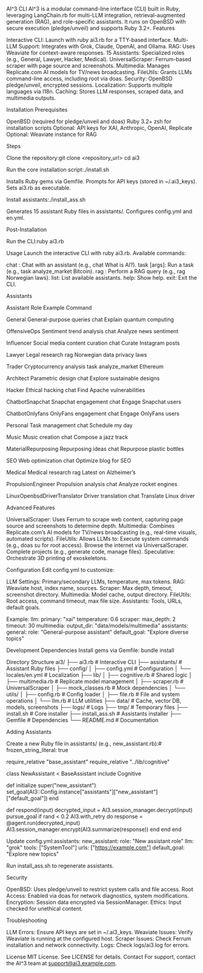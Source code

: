 AI^3 CLI
AI^3 is a modular command-line interface (CLI) built in Ruby, leveraging LangChain.rb for multi-LLM integration, retrieval-augmented generation (RAG), and role-specific assistants. It runs on OpenBSD with secure execution (pledge/unveil) and supports Ruby 3.2+.
Features

Interactive CLI: Launch with ruby ai3.rb for a TTY-based interface.
Multi-LLM Support: Integrates with Grok, Claude, OpenAI, and Ollama.
RAG: Uses Weaviate for context-aware responses.
15 Assistants: Specialized roles (e.g., General, Lawyer, Hacker, Medical).
UniversalScraper: Ferrum-based scraper with page source and screenshots.
Multimedia: Manages Replicate.com AI models for TV/news broadcasting.
FileUtils: Grants LLMs command-line access, including root via doas.
Security: OpenBSD pledge/unveil, encrypted sessions.
Localization: Supports multiple languages via I18n.
Caching: Stores LLM responses, scraped data, and multimedia outputs.

Installation
Prerequisites

OpenBSD (required for pledge/unveil and doas)
Ruby 3.2+
zsh for installation scripts
Optional: API keys for XAI, Anthropic, OpenAI, Replicate
Optional: Weaviate instance for RAG

Steps

Clone the repository:git clone <repository_url>
cd ai3


Run the core installation script:./install.sh


Installs Ruby gems via Gemfile.
Prompts for API keys (stored in ~/.ai3_keys).
Sets ai3.rb as executable.


Install assistants:./install_ass.sh


Generates 15 assistant Ruby files in assistants/.
Configures config.yml and en.yml.



Post-Installation

Run the CLI:ruby ai3.rb



Usage
Launch the interactive CLI with ruby ai3.rb. Available commands:

chat <query>: Chat with an assistant (e.g., chat What is AI?).
task <name> [args]: Run a task (e.g., task analyze_market Bitcoin).
rag <query>: Perform a RAG query (e.g., rag Norwegian laws).
list: List available assistants.
help: Show help.
exit: Exit the CLI.

Assistants



Assistant
Role
Example Command



General
General-purpose queries
chat Explain quantum computing


OffensiveOps
Sentiment trend analysis
chat Analyze news sentiment


Influencer
Social media content curation
chat Curate Instagram posts


Lawyer
Legal research
rag Norwegian data privacy laws


Trader
Cryptocurrency analysis
task analyze_market Ethereum


Architect
Parametric design
chat Explore sustainable designs


Hacker
Ethical hacking
chat Find Apache vulnerabilities


ChatbotSnapchat
Snapchat engagement
chat Engage Snapchat users


ChatbotOnlyfans
OnlyFans engagement
chat Engage OnlyFans users


Personal
Task management
chat Schedule my day


Music
Music creation
chat Compose a jazz track


MaterialRepurposing
Repurposing ideas
chat Repurpose plastic bottles


SEO
Web optimization
chat Optimize blog for SEO


Medical
Medical research
rag Latest on Alzheimer’s


PropulsionEngineer
Propulsion analysis
chat Analyze rocket engines


LinuxOpenbsdDriverTranslator
Driver translation
chat Translate Linux driver


Advanced Features

UniversalScraper: Uses Ferrum to scrape web content, capturing page source and screenshots to determine depth.
Multimedia: Combines Replicate.com’s AI models for TV/news broadcasting (e.g., real-time visuals, automated scripts).
FileUtils: Allows LLMs to:
Execute system commands (e.g., doas su for root access).
Browse the internet via UniversalScraper.
Complete projects (e.g., generate code, manage files).
Speculative: Orchestrate 3D printing of exoskeletons.



Configuration
Edit config.yml to customize:

LLM Settings: Primary/secondary LLMs, temperature, max tokens.
RAG: Weaviate host, index name, sources.
Scraper: Max depth, timeout, screenshot directory.
Multimedia: Model cache, output directory.
FileUtils: Root access, command timeout, max file size.
Assistants: Tools, URLs, default goals.

Example:
llm:
  primary: "xai"
  temperature: 0.6
scraper:
  max_depth: 2
  timeout: 30
multimedia:
  output_dir: "data/models/multimedia"
assistants:
  general:
    role: "General-purpose assistant"
    default_goal: "Explore diverse topics"

Development
Dependencies
Install gems via Gemfile:
bundle install

Directory Structure
ai3/
├── ai3.rb                # Interactive CLI
├── assistants/           # Assistant Ruby files
├── config/
│   ├── config.yml        # Configuration
│   └── locales/en.yml    # Localization
├── lib/
│   ├── cognitive.rb      # Shared logic
│   ├── multimedia.rb     # Replicate model management
│   ├── scraper.rb        # UniversalScraper
│   ├── mock_classes.rb   # Mock dependencies
│   └── utils/
│       ├── config.rb     # Config loader
│       ├── file.rb       # File and system operations
│       └── llm.rb        # LLM utilities
├── data/                 # Cache, vector DB, models, screenshots
├── logs/                 # Logs
├── tmp/                  # Temporary files
├── install.sh            # Core installer
├── install_ass.sh        # Assistants installer
├── Gemfile               # Dependencies
└── README.md             # Documentation

Adding Assistants

Create a new Ruby file in assistants/ (e.g., new_assistant.rb):# frozen_string_literal: true

require_relative "base_assistant"
require_relative "../lib/cognitive"

class NewAssistant < BaseAssistant
  include Cognitive

  def initialize
    super("new_assistant")
    set_goal(AI3::Config.instance["assistants"]["new_assistant"]["default_goal"])
  end

  def respond(input)
    decrypted_input = AI3.session_manager.decrypt(input)
    pursue_goal if rand < 0.2
    AI3.with_retry do
      response = @agent.run(decrypted_input)
      AI3.session_manager.encrypt(AI3.summarize(response))
    end
  end
end


Update config.yml:assistants:
  new_assistant:
    role: "New assistant role"
    llm: "grok"
    tools: ["SystemTool"]
    urls: ["https://example.com"]
    default_goal: "Explore new topics"


Run install_ass.sh to regenerate assistants.

Security

OpenBSD: Uses pledge/unveil to restrict system calls and file access.
Root Access: Enabled via doas for network diagnostics, system modifications.
Encryption: Session data encrypted via SessionManager.
Ethics: Input checked for unethical content.

Troubleshooting

LLM Errors: Ensure API keys are set in ~/.ai3_keys.
Weaviate Issues: Verify Weaviate is running at the configured host.
Scraper Issues: Check Ferrum installation and network connectivity.
Logs: Check logs/ai3.log for errors.

License
MIT License. See LICENSE for details.
Contact
For support, contact the AI^3 team at support@ai3.example.com.
